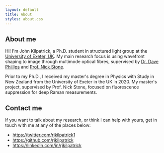 ```yaml
---
layout: default
title: About
styles: about.css
---
```


## About me

Hi! I'm John Kilpatrick, a Ph.D. student in structured light group at the [University of Exeter, UK](https://exeter.ac.uk).
My main research focus is using wavefront shaping to image through multimode optical fibres, supervised by [Dr. Dave Phillips](https://emps.exeter.ac.uk/physics-astronomy/staff/dp413) and [Prof. Nick Stone](https://emps.exeter.ac.uk/physics-astronomy/staff/ns329).

Prior to my Ph.D., I received my master's degree in Physics with Study in New Zealand from the University of Exeter in the UK in 2020.
My master's project, supervised by Prof. Nick Stone, focused on fluorescence suppression for deep Raman measurements.

## Contact me

If you want to talk about my research, or think I can help with yours, get in touch with me at any of the places below:

- <https://twitter.com/rjkilpatrick1>
- <https://github.com/rjkilpatrick>
- <https://linkedin.com/in/rjkilpatrick>
